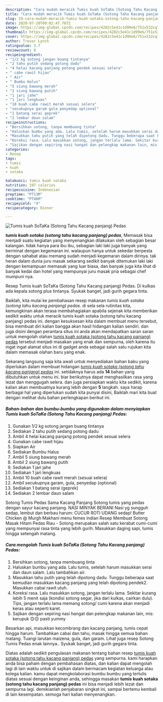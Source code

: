 ```yaml
---
description: "Cara mudah meracik Tumis kuah SoTaKa (Sotong Tahu Kacang panjang) Pedas, Lezat Sekali"
title: "Cara mudah meracik Tumis kuah SoTaKa (Sotong Tahu Kacang panjang) Pedas, Lezat Sekali"
slug: 19-cara-mudah-meracik-tumis-kuah-sotaka-sotong-tahu-kacang-panjang-pedas-lezat-sekali
date: 2020-07-20T09:02:47.707Z
image: https://img-global.cpcdn.com/recipes/4282c5e41c1d99e6/751x532cq70/tumis-kuah-sotaka-sotong-tahu-kacang-panjang-pedas-foto-resep-utama.jpg
thumbnail: https://img-global.cpcdn.com/recipes/4282c5e41c1d99e6/751x532cq70/tumis-kuah-sotaka-sotong-tahu-kacang-panjang-pedas-foto-resep-utama.jpg
cover: https://img-global.cpcdn.com/recipes/4282c5e41c1d99e6/751x532cq70/tumis-kuah-sotaka-sotong-tahu-kacang-panjang-pedas-foto-resep-utama.jpg
author: Trevor Lynch
ratingvalue: 3.7
reviewcount: 8
recipeingredient:
- "1/2 kg sotong jangan buang tintanya"
- "2 tahu putih sedang potong dadu"
- "4 helai kacang panjang potong pendek sesuai selera"
- " cabe rawit hijau"
- " Air"
- " Bumbu Halus"
- "5 siung bawang merah"
- "2 siung bawang putih"
- "1 jari jahe"
- "1 jari lengkuas"
- "10 buah cabe rawit merah sesuai selera"
- "secukupnya garam gula penyedap optional"
- "1 batang serai geprek"
- "2 lembar daun salam"
recipeinstructions:
- "Bersihkan sotong, tanpa membuang tinta"
- "Haluskan bumbu yang ada. Lalu tumis, setelah harum masukkan serai dan daun salam. Lalu tambahkan air."
- "Masukkan tahu putih yang telah dipotong dadu. Tunggu beberapa saat kemudian masukkan kacang panjang yang telah dipotong pendek2. Masukkan cabai rawit utuh."
- "Koreksi rasa. Lalu masukkan sotong, jangan terlalu lama. Sekitar kurang lebih 5 menit saja (kondisi sotong segar, jika dari kulkas, cairkan dulu). Tips, jangan terlalu lama memang sotong/ cumi karena akan menjadi keras atau seperti karet."
- "Sajikan dengan sepiring nasi hangat dan pelengkap makanan lain, mis: kerupuk 😊😊 pasti yummy"
categories:
- Resep
tags:
- tumis
- kuah
- sotaka

katakunci: tumis kuah sotaka 
nutrition: 197 calories
recipecuisine: Indonesian
preptime: "PT13M"
cooktime: "PT46M"
recipeyield: "4"
recipecategory: Dinner

---
```



![Tumis kuah SoTaKa (Sotong Tahu Kacang panjang) Pedas](https://img-global.cpcdn.com/recipes/4282c5e41c1d99e6/751x532cq70/tumis-kuah-sotaka-sotong-tahu-kacang-panjang-pedas-foto-resep-utama.jpg)

<b><i>tumis kuah sotaka (sotong tahu kacang panjang) pedas</i></b>, Memasak bisa menjadi suatu kegiatan yang menyenangkan dilakukan oleh sebagian besar kalangan. tidak hanya para ibu ibu, sebagian laki laki juga banyak yang berminat dengan kegemaran ini. walaupun hanya untuk sekedar berpesta dengan sahabat atau memang sudah menjadi kegemaran dalam dirinya. tak heran dalam dunia juru masak sekarang sedikit banyak ditemukan laki laki dengan kemampuan memasak yang luar biasa, dan banyak juga kita lihat di banyak kedai dan hotel yang mempunyai juru masak pria sebagai chef mumpuni nya.

Resep Tumis kuah SoTaKa (Sotong Tahu Kacang panjang) Pedas. Di kulkas ada kepala sotong plus tintanya. Syukak banget, jadi gurih gegara tinta.

Baiklah, kita mulai ke pembahasan resep makanan <i>tumis kuah sotaka (sotong tahu kacang panjang) pedas</i>. di sela sela rutinitas kita, kemungkinan akan terasa membahagiakan apabila sejenak kita memberikan sedikit waktu untuk meracik tumis kuah sotaka (sotong tahu kacang panjang) pedas ini. dengan kesuksesan kita dalam membuat menu tersebut, bisa membuat diri kalian bangga akan hasil hidangan kalian sendiri. dan juga disini dengan perantara situs ini anda akan mendapatkan saran saran untuk mengolah olahan <u>tumis kuah sotaka (sotong tahu kacang panjang) pedas</u> tersebut menjadi masakan yang enak dan sempurna, oleh karena itu ingat ingat alamat situs ini di gadget anda sebagai salah satu rujukan kita dalam memasak olahan baru yang enak.


Sekarang langsung saja kita awali untuk menyediakan bahan baku yang diperlukan dalam membuat hidangan <u><i>tumis kuah sotaka (sotong tahu kacang panjang) pedas</i></u> ini. setidaknya harus ada <b>14</b> bahan yang dibutuhkan untuk menu ini. biar berikutnya dapat menghasilkan rasa yang lezat dan menggugah selera. dan juga persiapkan waktu kita sedikit, karena kalian akan membuatnya kurang lebih dengan <b>5</b> langkah. saya harap berbagai hal yang diperlukan sudah kita punyai disini, Baiklah mari kita buat dengan melihat dulu bahan perlengkapan berikut ini.

<!--inarticleads1-->

##### Bahan-bahan dan bumbu-bumbu yang digunakan dalam menyiapkan Tumis kuah SoTaKa (Sotong Tahu Kacang panjang) Pedas:

1. Gunakan 1/2 kg sotong jangan buang tintanya
1. Sediakan 2 tahu putih sedang potong dadu
1. Ambil 4 helai kacang panjang potong pendek sesuai selera
1. Gunakan  cabe rawit hijau
1. Siapkan  Air
1. Sediakan  Bumbu Halus
1. Ambil 5 siung bawang merah
1. Ambil 2 siung bawang putih
1. Sediakan 1 jari jahe
1. Sediakan 1 jari lengkuas
1. Ambil 10 buah cabe rawit merah (sesuai selera)
1. Ambil secukupnya garam, gula, penyedap (optional)
1. Sediakan 1 batang serai (geprek)
1. Sediakan 2 lembar daun salam


Sotong Tumis Pedas Sama Kacang Panjang Sotong tumis yang pedas dengan sayur kacang panjang. NASI MINYAK BERIANI Nasi yg sungguh sedap, lembut dan berbau harum: CUCUR ROTI UDANG sedap! Butter Chicken @ Murgh Makhani menu femes indian Resep Membuat Sotong Masak Hitam Pedas Riau - Sotong merupakan salah satu kerabat cumi-cumi yang mempunyai rasa tinta yang lebih gurih. Masukkan daging sapi, tumis hingga setengah matang. 

<!--inarticleads2-->

##### Cara mengolah Tumis kuah SoTaKa (Sotong Tahu Kacang panjang) Pedas:

1. Bersihkan sotong, tanpa membuang tinta
1. Haluskan bumbu yang ada. Lalu tumis, setelah harum masukkan serai dan daun salam. Lalu tambahkan air.
1. Masukkan tahu putih yang telah dipotong dadu. Tunggu beberapa saat kemudian masukkan kacang panjang yang telah dipotong pendek2. Masukkan cabai rawit utuh.
1. Koreksi rasa. Lalu masukkan sotong, jangan terlalu lama. Sekitar kurang lebih 5 menit saja (kondisi sotong segar, jika dari kulkas, cairkan dulu). Tips, jangan terlalu lama memang sotong/ cumi karena akan menjadi keras atau seperti karet.
1. Sajikan dengan sepiring nasi hangat dan pelengkap makanan lain, mis: kerupuk 😊😊 pasti yummy


Besarkan api, masukkan kecombrang dan kacang panjang, tumis cepat hingga harum. Tambahkan cabai dan tahu, masak hingga semua bahan matang. Tuangi larutan maizena, gula, dan garam. Lihat juga resep Sotong Tumis Pedas enak lainnya.. Syukak banget, jadi gurih gegara tinta. 

Diatas adalah sedikit pengulasan makanan tentang bahan resep <u>tumis kuah sotaka (sotong tahu kacang panjang) pedas</u> yang sempurna. kami harapkan anda bisa paham dengan pembahasan diatas, dan kalian dapat mengolah lagi di lain waktu untuk di sajikan dalam bermacam kegiatan keluarga atau kolega kalian. kamu dapat mengkolaborasi bumbu bumbu yang tertulis diatas sesuai dengan keinginan anda, sehingga masakan <b>tumis kuah sotaka (sotong tahu kacang panjang) pedas</b> ini bisa menjadi lebih lezat dan sempurna lagi. demikianlah penjabaran singkat ini, sampai bertemu kembali di lain kesempatan. semoga hari kalian menyenangkan.
